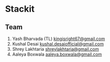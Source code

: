 # Stackit

## Team
1. Yash Bharvada (TL) kingisright67@gmail.com
2. Kushal Desai kushal.desaiofficial@gmail.com
3. Shrey Lakhtaria shreylakhtaria@gmail.com
4. Aaleya Boxwala aaleya.boxwala@gmail.com
